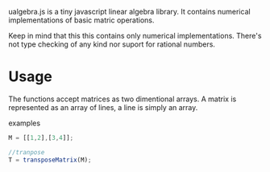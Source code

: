 ualgebra.js is a tiny javascript linear algebra library.
It contains numerical implementations of basic matric operations.

Keep in mind that this this contains only numerical implementations. There's not type checking of any kind nor suport for rational numbers.

Usage
=====

The functions accept matrices as two dimentional arrays. A matrix is represented as an array of lines, a line is simply an array.

examples
```javascript
M = [[1,2],[3,4]];

//tranpose
T = transposeMatrix(M);
```